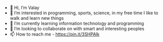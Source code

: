 - 👋 Hi, I’m Valay
- 👀 I’m interested in programming, sports, science, in my free time I like to walk and learn new things
- 🌱 I’m currently learning information technology and programming
- 💞️ I’m looking to collaborate on with smart and interesting peoples
- 📫 How to reach me - https://pin.it/3SHPAlk

<!---
Honey1322/Honey1322 is a ✨ special ✨ repository because its `README.md` (this file) appears on your GitHub profile.
You can click the Preview link to take a look at your changes.
--->
